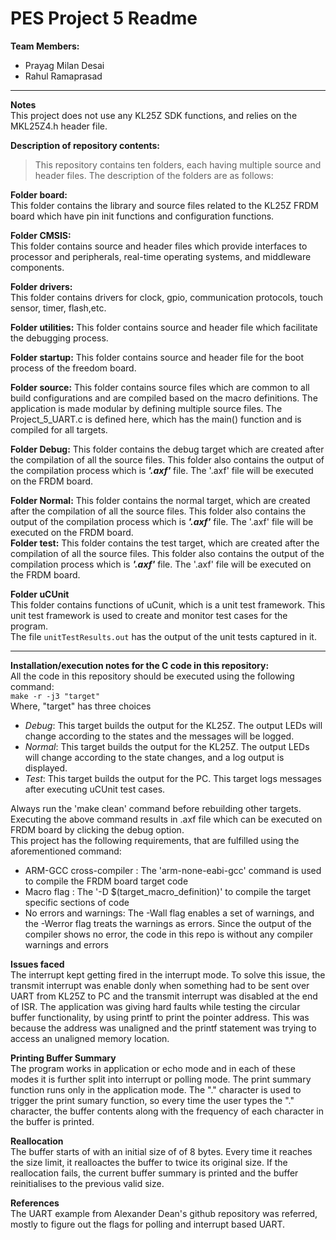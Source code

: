 # PES Project 5 Readme


**Team Members:** 
- Prayag Milan Desai
- Rahul Ramaprasad 


---

**Notes**  
This project does not use any KL25Z SDK functions, and relies on the MKL25Z4.h header file.

**Description of repository contents:**  
>This repository contains ten folders, each having multiple source and header files. The description of the folders are as follows:  

**Folder board:**  
This folder contains the library and source files related to the KL25Z FRDM board which have pin init functions and configuration functions. 

**Folder CMSIS:**  
This folder contains source and header files which provide interfaces to processor and peripherals, real-time operating systems, and middleware components.

**Folder drivers:**  
This folder contains drivers for clock, gpio, communication protocols, touch sensor, timer, flash,etc.

**Folder utilities:** 
This folder contains source and header file which facilitate the debugging process.

**Folder startup:**
This folder contains source and header file for the boot process of the freedom board.

**Folder source:** 
This folder contains source files which are common to all build configurations and are compiled based on the macro definitions. The application is made
modular by defining multiple source files. The Project_5_UART.c is defined here, which has the main() function and  is compiled 
for all targets.

**Folder Debug:**
This folder contains the debug target which are created after the compilation of all the source files. This folder also contains the output of the compilation process which is ***'.axf'*** file. The '.axf' file will be executed on the FRDM board.

**Folder Normal:**
This folder contains the normal target, which are created after the compilation of all the source files. This folder also contains the output of the compilation process which is ***'.axf'*** file. The '.axf' file will be executed on the FRDM board.  
**Folder test:**
This folder contains the test target, which are created after the compilation of all the source files. This folder also contains the output of the compilation process which is ***'.axf'*** file. The '.axf' file will be executed on the FRDM board. 

**Folder uCUnit**  
This folder contains functions of uCunit, which is a unit test framework. This unit test framework is used to create and monitor test cases for the program.   
The file `unitTestResults.out` has the output of the unit tests captured in it.

---

**Installation/execution notes for the C code in this repository:**  
All the code in this repository should be executed using the following command:  
`make -r -j3 "target"`  
Where, "target" has three choices
- *Debug*: This target builds the output for the KL25Z. The output LEDs will change according to the states and the messages will be logged.   
- *Normal*: This target builds the output for the KL25Z. The output LEDs will change according to the state changes, and a log output is displayed.
- *Test*: This target builds the output for the PC. This target logs messages after executing uCUnit test cases. 

   

Always run the 'make clean' command before rebuilding other targets.  
Executing the above command results in .axf file which can be executed on FRDM board by clicking the debug option.  
This project has the following requirements, that are fulfilled using the aforementioned command:  
- ARM-GCC cross-compiler : The 'arm-none-eabi-gcc' command is used to compile the FRDM board target code
- Macro flag : The '-D $(target_macro_definition)' to compile the target specific sections of code 
- No errors and warnings: The -Wall flag enables a set of warnings, and the -Werror flag treats the warnings as errors. Since the output of the compiler shows no error, the code in this repo is without any compiler warnings and errors  


**Issues faced**  
The interrupt kept getting fired in the interrupt mode. To solve this issue, the transmit interrupt was enable donly when something had to be sent over UART from KL25Z to PC and the transmit interrupt was disabled at the end of ISR. The application was giving hard faults while testing the circular buffer functionality, by using printf to print the pointer address. This was because the address was unaligned and the printf statement was trying to access an unaligned memory location.  

**Printing Buffer Summary**  
The program works in application or echo mode and in each of these modes it is further split into interrupt or polling mode. The print summary function runs only in the application mode. The "." character is used to trigger the print sumary function, so every time the user types the "." character, the buffer contents along with the frequency of each character in the buffer is printed.  

**Reallocation**  
The buffer starts of with an initial size of of 8 bytes. Every time it reaches the size limit, it realloactes the buffer to twice its original size. If the reallocation fails, the current buffer summary is printed and the buffer reinitialises to the previous valid size.  

**References**  
The UART example from Alexander Dean's github repository was referred, mostly to figure out the flags for polling and interrupt based UART. 




